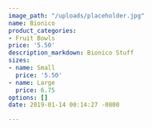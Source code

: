 ```yaml
---
image_path: "/uploads/placeholder.jpg"
name: Bionico
product_categories:
- Fruit Bowls
price: '5.50'
description_markdown: Bionico Stuff
sizes:
- name: Small
  price: '5.50'
- name: Large
  price: 6.75
options: []
date: 2019-01-14 00:14:27 -0800

---
```

